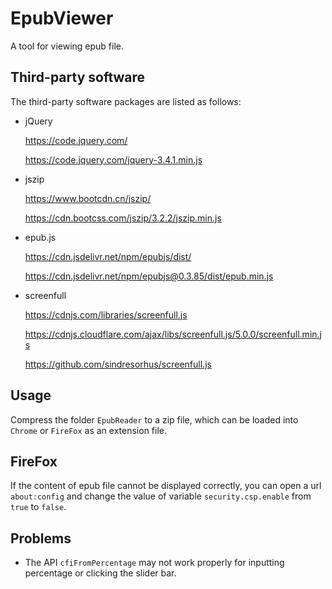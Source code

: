 # EpubViewer

A tool for viewing epub file.

## Third-party software

The third-party software packages are listed as follows:

* jQuery

	https://code.jquery.com/

	https://code.jquery.com/jquery-3.4.1.min.js

* jszip

	https://www.bootcdn.cn/jszip/

	https://cdn.bootcss.com/jszip/3.2.2/jszip.min.js

* epub.js

	https://cdn.jsdelivr.net/npm/epubjs/dist/

	https://cdn.jsdelivr.net/npm/epubjs@0.3.85/dist/epub.min.js

* screenfull

	https://cdnjs.com/libraries/screenfull.js

	https://cdnjs.cloudflare.com/ajax/libs/screenfull.js/5.0.0/screenfull.min.js

	https://github.com/sindresorhus/screenfull.js

## Usage

Compress the folder `EpubReader` to a zip file,
which can be loaded into `Chrome` or `FireFox` as an extension file.

## FireFox

If the content of epub file cannot be displayed correctly,
you can open a url `about:config` and change the value of variable `security.csp.enable`
from `true` to `false`.

## Problems

* The API `cfiFromPercentage` may not work properly for inputting percentage
or clicking the slider bar.
